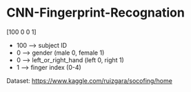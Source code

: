 # CNN-Fingerprint-Recognation

[100 0 0 1]

- 100 --> subject ID
- 0 --> gender (male 0, female 1)
- 0 --> left_or_right_hand (left 0, right 1)
- 1 --> finger index (0-4)

Dataset:
https://www.kaggle.com/ruizgara/socofing/home
